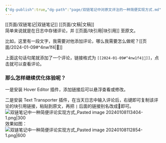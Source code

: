 ```yaml
---
{"dg-publish":true,"dg-path":"page/双链笔记中对原文评注的一种简便实现方式.md","permalink":"/page/双链笔记中对原文评注的一种简便实现方式/"}
---
```


[[页面/双链笔记\|双链笔记]] [[页面/文稿\|文稿]]  
简单来说就是在日志中存储评论，并 [[页面/块引用\|块引用]] 至原文。  

比如，这里有一段文字，我需要对他添加评论，哪么我需要怎么做呢？[[页面/2024-01-09#^4nw1f4\|💬]]  

上面这句话句尾就添加了一个评论，链接格式为 `[[2024-01-09#^4nw1f4|💬]]`，点击就可以查看评论。 

### 那么怎样继续优化体验呢？  

一是安装 Hover Editor 插件，添加链接后可以悬浮查看或修改。  

二是安装 Text Transporter 插件，在当天日志中输入评论后，右键即可复制该评论的块引用链接，粘贴到原文，再把 `|` 后面的链接别名改成💬即可。  
![双链笔记中一种简便评论实现方式_Pasted image 20240108113404-1.png|300](/img/user/%E9%A1%B5%E9%9D%A2/assets/%E5%8F%8C%E9%93%BE%E7%AC%94%E8%AE%B0%E4%B8%AD%E4%B8%80%E7%A7%8D%E7%AE%80%E4%BE%BF%E8%AF%84%E8%AE%BA%E5%AE%9E%E7%8E%B0%E6%96%B9%E5%BC%8F_Pasted%20image%2020240108113404-1.png)  
效果如图：  
![双链笔记中一种简便评论实现方式_Pasted image 20240108112854-1.png|600](/img/user/%E9%A1%B5%E9%9D%A2/assets/%E5%8F%8C%E9%93%BE%E7%AC%94%E8%AE%B0%E4%B8%AD%E4%B8%80%E7%A7%8D%E7%AE%80%E4%BE%BF%E8%AF%84%E8%AE%BA%E5%AE%9E%E7%8E%B0%E6%96%B9%E5%BC%8F_Pasted%20image%2020240108112854-1.png)  

